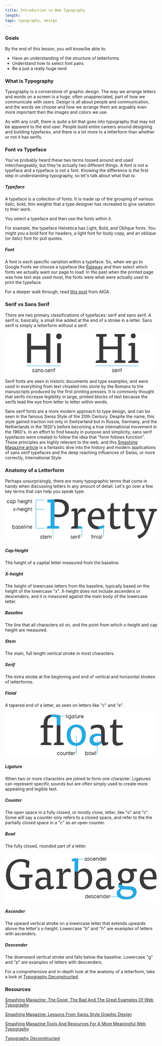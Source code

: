 ```yaml
---
title: Introduction to Web Typography
length:
tags: typography, design
---
```


### Goals

By the end of this lesson, you will know/be able to:

* Have an understanding of the structure of letterforms
* Understand how to select font pairs
* Be a just a really huge nerd

### What is Typography

Typography is a cornerstone of graphic design. The way we arrange letters and words on a screen is a huge, often unappreciated, part of how we communicate with users. Design is all about people and communication, and the words we choose and how we arrange them are arguably even more important then the images and colors we use.

As with any craft, there is quite a bit that goes into typography that may not be apparent to the end user. People build entire careers around designing and building typefaces, and there is a lot more to a letterform than whether or not it has serifs.

### Font vs Typeface

You've probably heard these two terms tossed around and used interchangeably, but they're actually two different things. A font is not a typeface and a typeface is not a font. Knowing the difference is the first step in understanding typography, so let's talk about what that is:

##### Typeface

A typeface is a collection of fonts. It is made up of the grouping of various italic, bold, thin weights that a type designer has recreated to give variation to their work.

You select a typeface and then use the fonts within it.

For example, the typeface Helvetica has Light, Bold, and Oblique fonts. You might you a bold font for headers, a light font for body copy, and an oblique (or italic) font for pull quotes.

##### Font

A font is each specific variation within a typeface. So, when we go to Google Fonts we choose a typeface like [Raleway](https://fonts.google.com/specimen/Raleway) and then select which fonts we actually want our page to load. In the past when the printed page was how text was used most, the fonts were what were actually used to print the typeface.

For a deeper walk through, read [this post](http://www.aiga.org/theyre-not-fonts/) from AIGA.

### Serif vs Sans Serif

There are two primary classifications of typefaces: serif and sans serif. A serif is, basically, a small line added at the end of a stroke in a letter. Sans serif is simply a letterform without a serif.

![type terms 3](images/type03.png)

Serif fonts are seen in historic documents and type examples, and were used in everything from text chiseled into stone by the Romans to the manuscripts produced by the first printing presses. It is commonly thought that serifs increase legibility in large, printed blocks of text because the serifs lead the eye from letter to letter within words.

Sans serif fonts are a more modern approach to type design, and can be seen in the famous Swiss Style of the 20th Century. Despite the name, this style gained traction not only in Switzerland but in Russia, Germany, and the Netherlands in the 1920's before becoming a true international movement in the 1960's. In an effort to find beauty in purpose and simplicity, sans serif typefaces were created to follow the idea that "form follows function". These principles are highly relevant to the web, and this [Smashing Magazine article](https://www.smashingmagazine.com/2009/07/lessons-from-swiss-style-graphic-design/) is a fantastic dive into the history and modern applications of sans serif typefaces and the deep reaching influences of Swiss, or more correctly, International Style.

### Anatomy of a Letterform

Perhaps unsurprisingly, there are many typographic terms that come in handy when discussing letters in any amount of detail. Let's go over a few key terms that can help you speak type.

![type terms 1](images/type01.png)

##### Cap Height
The height of a capital letter measured from the baseline.

##### X-height
The height of lowercase letters from the baseline, typically based on the height of the lowercase "x". X-height does not include ascenders or descenders, and it is measured against the main body of the lowercase letter.

##### Baseline

The line that all characters sit on, and the point from which x-height and cap height are measured.

##### Stem

The main, full length vertical stroke in most characters.

##### Serif

The extra stroke at the beginning and end of vertical and horizontal strokes of letterforms.

##### Finial

A tapered end of a letter, as seen on letters like "c" and "e".


![type terms 2](images/type02.png)

##### Ligature

When two or more characters are joined to form one character. Ligatures can represent specific sounds but are often simply used to create more appealing and legible text.

##### Counter

The open space in a fully closed, or mostly close, letter, like "o" and "c". Some will say a counter only refers to a closed space, and refer to the the partially closed space in a "c" as an open counter.


##### Bowl

The fully closed, rounded part of a letter.

![type terms 4](images/type04.png)

##### Ascender

The upward vertical stroke on a lowercase letter that extends upwards above the letter's x-height. Lowercase "b" and "h" are examples of letters with ascenders.

##### Descender

The downward vertical stroke and falls below the baseline. Lowercase "g" and "p" are examples of letters with descenders.

For a comprehensive and in-depth look at the anatomy of a letterform, take a look at [Typography Deconstructed](http://www.typographydeconstructed.com/).

### Resources

[Smashing Magazine: The Good, The Bad And The Great Examples Of Web Typography](https://www.smashingmagazine.com/2014/12/the-good-the-bad-and-the-great-examples-of-web-typography/)

[Smashing Magazine: Lessons From Swiss Style Graphic Design](https://www.smashingmagazine.com/2009/07/lessons-from-swiss-style-graphic-design/)

[Smashing Magazine:Tools And Resources For A More Meaningful Web Typography ](https://www.smashingmagazine.com/2016/03/meaningful-web-typography/)

[Typography Deconstructed](http://www.typographydeconstructed.com/)
